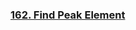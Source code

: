 ### [162. Find Peak Element](https://github.com/lulukdog/leetcode-Python/blob/master/Binary_Search/Find%20Peak%20Element.py)

